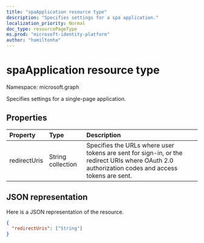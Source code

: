```yaml
---
title: "spaApplication resource type"
description: "Specifies settings for a spa application."
localization_priority: Normal
doc_type: resourcePageType
ms.prod: "microsoft-identity-platform"
author: "hamiltonha"
---
```


# spaApplication resource type

Namespace: microsoft.graph

Specifies settings for a single-page application.

## Properties

| Property | Type | Description |
|:---------|:-----|:------------|
| redirectUris | String collection | Specifies the URLs where user tokens are sent for sign-in, or the redirect URIs where OAuth 2.0 authorization codes and access tokens are sent. |

## JSON representation
Here is a JSON representation of the resource.

<!-- {
  "blockType": "resource",
  "optionalProperties": [

  ],
  "@odata.type": "microsoft.graph.spaApplication"
}-->

```json
{
  "redirectUris": ["String"]
}

```

<!--
{
  "type": "#page.annotation",
  "description": "spaApplication resource",
  "keywords": "",
  "section": "documentation",
  "tocPath": "",
  "suppressions": []
}
-->
